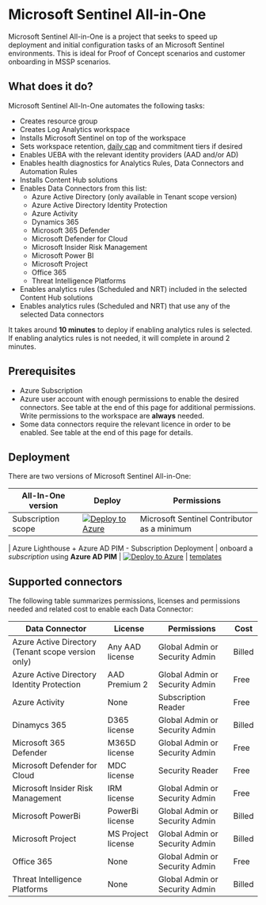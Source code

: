 # Microsoft Sentinel All-in-One

Microsoft Sentinel All-in-One is a project that seeks to speed up deployment and initial configuration tasks of an Microsoft Sentinel environments. This is ideal for Proof of Concept scenarios and customer onboarding in MSSP scenarios.

## What does it do?

Microsoft Sentinel All-In-One automates the following tasks:

- Creates resource group
- Creates Log Analytics workspace 
- Installs Microsoft Sentinel on top of the workspace
- Sets workspace retention, [daily cap](https://learn.microsoft.com/en-us/azure/azure-monitor/logs/daily-cap) and commitment tiers if desired
- Enables UEBA with the relevant identity providers (AAD and/or AD)
- Enables health diagnostics for Analytics Rules, Data Connectors and Automation Rules
- Installs Content Hub solutions 
- Enables Data Connectors from this list: 
    + Azure Active Directory (only available in Tenant scope version)
    + Azure Active Directory Identity Protection
    + Azure Activity
    + Dynamics 365
    + Microsoft 365 Defender
    + Microsoft Defender for Cloud
    + Microsoft Insider Risk Management
    + Microsoft Power BI
    + Microsoft Project
    + Office 365
    + Threat Intelligence Platforms
- Enables analytics rules (Scheduled and NRT) included in the selected Content Hub solutions
- Enables analytics rules (Scheduled and NRT) that use any of the selected Data connectors  

It takes around **10 minutes** to deploy if enabling analytics rules is selected. If enabling analytics rules is not needed, it will complete in around 2 minutes.

## Prerequisites

- Azure Subscription
- Azure user account with enough permissions to enable the desired connectors. See table at the end of this page for additional permissions. Write permissions to the workspace are **always** needed.
- Some data connectors require the relevant licence in order to be enabled. See table at the end of this page for details.

## Deployment

There are two versions of Microsoft Sentinel All-in-One:

| All-In-One version                                 | Deploy       | Permissions |
| -------------------------------------------------- | ------------ | -------- |
| Subscription scope                                 | [![Deploy to Azure](https://aka.ms/deploytoazurebutton)](https://portal.azure.com/#create/Microsoft.Template/uri/https%3A%2F%2Fraw.githubusercontent.com%2FDiChipi%2Fall-in-one%2Fmain%2Fazuredeploy.json/createUIDefinitionUri/https%3A%2F%2Fraw.githubusercontent.com%2FDiChipi%2Fall-in-one%2Fmain%2FcreateUiDefinition.json)   | Microsoft Sentinel Contributor as a minimum |


| Azure Lighthouse + Azure AD PIM - Subscription Deployment  | onboard a *subscription* using **Azure AD PIM** | [![Deploy to Azure](https://aka.ms/deploytoazurebutton)](https://portal.azure.com/#create/Microsoft.Template/uri/https%3A%2F%2Fraw.githubusercontent.com%2FAzure%2FAzure-Lighthouse-samples%2Fmaster%2Ftemplates%2Fdelegated-resource-management-eligible-authorizations%2Fsubscription%2Fsubscription.json) | [templates](https://github.com/Azure/Azure-Lighthouse-samples/tree/master/templates/delegated-resource-management-eligible-authorizations/subscription)



## Supported connectors

The following table summarizes permissions, licenses and permissions needed and related cost to enable each Data Connector:

| Data Connector                                 | License         |  Permissions                    | Cost      |
| ---------------------------------------------- | --------------- |---------------------------------|-----------|
| Azure Active Directory (Tenant scope version only) | Any AAD license | Global Admin or Security Admin  | Billed    |
| Azure Active Directory Identity Protection  | AAD Premium 2   | Global Admin or Security Admin  | Free      |
| Azure Activity                                 | None            | Subscription Reader             | Free      |
| Dinamycs 365                                   | D365 license    | Global Admin or Security Admin  | Billed    |
| Microsoft 365 Defender                         | M365D license   | Global Admin or Security Admin  | Free      |
| Microsoft Defender for Cloud                   | MDC license     | Security Reader                 | Free      |
| Microsoft Insider Risk Management              | IRM license     | Global Admin or Security Admin  | Free      |
| Microsoft PowerBi                              | PowerBi license | Global Admin or Security Admin  | Billed    |
| Microsoft Project                              | MS Project license | Global Admin or Security Admin | Billed  |
| Office 365                                     | None            | Global Admin or Security Admin  | Free      |
| Threat Intelligence Platforms                  | None            | Global Admin or Security Admin  | Billed    |


